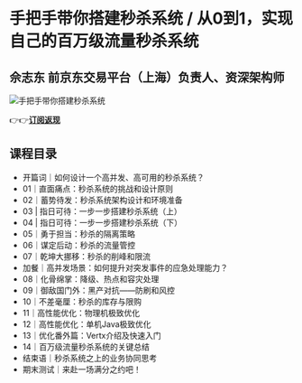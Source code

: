 手把手带你搭建秒杀系统 / 从0到1，实现自己的百万级流量秒杀系统
=================================

佘志东 **前京东交易平台（上海）负责人、资深架构师**
----------------------------

![手把手带你搭建秒杀系统](https://www.geekgay.com/storage/geek/geek_b4252fa90a0923dc84c3b6c4b5054acc.jpg)  
  
👉👉[**订阅返现**](https://time.geekbang.org/column/intro/100091501?code=wEnFieUpJHsuAx4%2Fr0NuGAPule9niRx8wQmGztX4fDQ%3D "手把手带你搭建秒杀系统")  
  
课程目录
----

  
  
- 开篇词｜如何设计一个高并发、高可用的秒杀系统？
- 01｜直面痛点：秒杀系统的挑战和设计原则
- 02｜蓄势待发：秒杀系统架构设计和环境准备
- 03 | 指日可待：一步一步搭建秒杀系统（上）
- 04 | 指日可待：一步一步搭建秒杀系统（下）
- 05｜勇于担当：秒杀的隔离策略
- 06｜谋定后动：秒杀的流量管控
- 07｜乾坤大挪移：秒杀的削峰和限流
- 加餐｜高并发场景：如何提升对突发事件的应急处理能力？
- 08｜化骨绵掌：降级、热点和容灾处理
- 09｜御敌国门外：黑产对抗——防刷和风控
- 10｜不差毫厘：秒杀的库存与限购
- 11｜高性能优化：物理机极致优化
- 12｜高性能优化：单机Java极致优化
- 13｜优化番外篇：Vertx介绍及快速入门
- 14｜百万级流量秒杀系统的关键总结
- 结束语｜秒杀系统之上的业务协同思考
- 期末测试｜来赴一场满分之约吧！